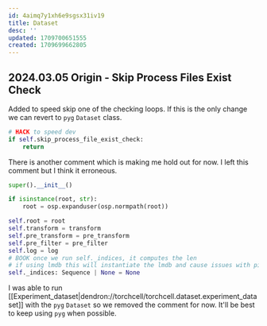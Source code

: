 ```yaml
---
id: 4aimq7y1xh6e9sgsx31iv19
title: Dataset
desc: ''
updated: 1709700651555
created: 1709699662805
---
```

## 2024.03.05 Origin - Skip Process Files Exist Check

Added to speed skip one of the checking loops. If this is the only change we can revert to `pyg` `Dataset` class.

```python
# HACK to speed dev
if self.skip_process_file_exist_check:
    return
```

There is another comment which is making me hold out for now. I left this comment but I think it erroneous.

```python
super().__init__()

if isinstance(root, str):
    root = osp.expanduser(osp.normpath(root))

self.root = root
self.transform = transform
self.pre_transform = pre_transform
self.pre_filter = pre_filter
self.log = log
# BOOK once we run self._indices, it computes the len
# if using lmdb this will instantiate the lmdb and cause issues with pickling
self._indices: Sequence | None = None
```

I was able to run [[Experiment_dataset|dendron://torchcell/torchcell.dataset.experiment_dataset]] with the `pyg` `Dataset` so we removed the comment for now. It'll be best to keep using `pyg` when possible.
